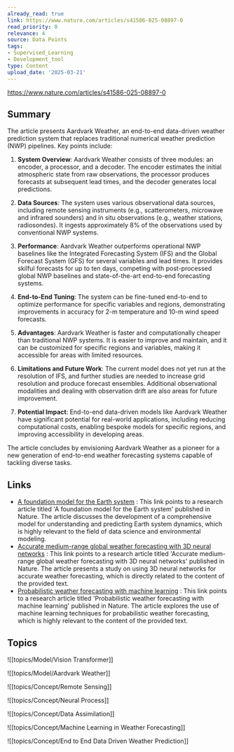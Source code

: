 ```yaml
---
already_read: true
link: https://www.nature.com/articles/s41586-025-08897-0
read_priority: 0
relevance: 4
source: Data Points
tags:
- Supervised_Learning
- Development_tool
type: Content
upload_date: '2025-03-21'
---
```


https://www.nature.com/articles/s41586-025-08897-0
## Summary

The article presents Aardvark Weather, an end-to-end data-driven weather prediction system that replaces traditional numerical weather prediction (NWP) pipelines. Key points include:

1. **System Overview**: Aardvark Weather consists of three modules: an encoder, a processor, and a decoder. The encoder estimates the initial atmospheric state from raw observations, the processor produces forecasts at subsequent lead times, and the decoder generates local predictions.

2. **Data Sources**: The system uses various observational data sources, including remote sensing instruments (e.g., scatterometers, microwave and infrared sounders) and in situ observations (e.g., weather stations, radiosondes). It ingests approximately 8% of the observations used by conventional NWP systems.

3. **Performance**: Aardvark Weather outperforms operational NWP baselines like the Integrated Forecasting System (IFS) and the Global Forecast System (GFS) for several variables and lead times. It provides skilful forecasts for up to ten days, competing with post-processed global NWP baselines and state-of-the-art end-to-end forecasting systems.

4. **End-to-End Tuning**: The system can be fine-tuned end-to-end to optimize performance for specific variables and regions, demonstrating improvements in accuracy for 2-m temperature and 10-m wind speed forecasts.

5. **Advantages**: Aardvark Weather is faster and computationally cheaper than traditional NWP systems. It is easier to improve and maintain, and it can be customized for specific regions and variables, making it accessible for areas with limited resources.

6. **Limitations and Future Work**: The current model does not yet run at the resolution of IFS, and further studies are needed to increase grid resolution and produce forecast ensembles. Additional observational modalities and dealing with observation drift are also areas for future improvement.

7. **Potential Impact**: End-to-end data-driven models like Aardvark Weather have significant potential for real-world applications, including reducing computational costs, enabling bespoke models for specific regions, and improving accessibility in developing areas.

The article concludes by envisioning Aardvark Weather as a pioneer for a new generation of end-to-end weather forecasting systems capable of tackling diverse tasks.
## Links

- [A foundation model for the Earth system](https://doi.org/10.1038/s41586-025-09005-y) : This link points to a research article titled 'A foundation model for the Earth system' published in Nature. The article discusses the development of a comprehensive model for understanding and predicting Earth system dynamics, which is highly relevant to the field of data science and environmental modeling.
- [Accurate medium-range global weather forecasting with 3D neural networks](https://doi.org/10.1038/s41586-023-06185-3) : This link points to a research article titled 'Accurate medium-range global weather forecasting with 3D neural networks' published in Nature. The article presents a study on using 3D neural networks for accurate weather forecasting, which is directly related to the content of the provided text.
- [Probabilistic weather forecasting with machine learning](https://doi.org/10.1038/s41586-024-08252-9) : This link points to a research article titled 'Probabilistic weather forecasting with machine learning' published in Nature. The article explores the use of machine learning techniques for probabilistic weather forecasting, which is highly relevant to the content of the provided text.

## Topics

![[topics/Model/Vision Transformer]]

![[topics/Model/Aardvark Weather]]

![[topics/Concept/Remote Sensing]]

![[topics/Concept/Neural Process]]

![[topics/Concept/Data Assimilation]]

![[topics/Concept/Machine Learning in Weather Forecasting]]

![[topics/Concept/End to End Data Driven Weather Prediction]]